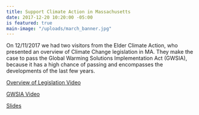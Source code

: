 ```yaml
---
title: Support Climate Action in Massachusetts
date: 2017-12-20 10:20:00 -05:00
is featured: true
main-image: "/uploads/march_banner.jpg"
---
```


On 12/11/2017 we had two visitors from the Elder Climate Action, who presented an overview of Climate Change legislation in MA. They make the case to pass the Global Warming Solutions Implementation Act (GWSIA),  because it has a high chance of passing and encompasses the developments of the last few years.

[Overview of Legislation Video](https://youtu.be/nfUBTLHIbv4)

[GWSIA Video](https://www.youtube.com/edit?o=U&video_id=m8-uJ6i6j5M)

[Slides](https://drive.google.com/open?id=1mRV0T3vnH0uOJvrZQukAMOMzHo-74wux)
